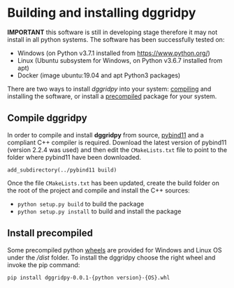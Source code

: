 # Building and installing dggridpy

**IMPORTANT** this software is still in developing stage therefore it may not install in all python systems. The software has been successfully tested on:
 - Windows (on Python v3.7.1 installed from https://www.python.org/)
 - Linux (Ubuntu subsystem for Windows, on Python v3.6.7 installed from apt)
 - Docker (image ubuntu:19.04 and apt Python3 packages)  

There are two ways to install *dggridpy* into your system: [compiling](#compile-dggridpy) and installing the software, or install a [precompiled](#install-precompiled) package for your system.  

## Compile dggridpy
In order to compile and install **dggridpy** from source, [pybind11](https://github.com/pybind/pybind11) and a compliant C++ compiler is required. Download the latest version of pybind11 (version 2.2.4 was used) and then edit the ``CMakeLists.txt`` file to point to the folder where pybind11 have been downloaded.

```
add_subdirectory(../pybind11 build)
```

Once the file ``CMakeLists.txt`` has been updated, create the build folder on the root of the project and compile and install the C++ sources:
 - ``python setup.py build`` to build the package
 - ``python setup.py install`` to build and install the package

## Install precompiled
Some precompiled python [wheels](https://www.python.org/dev/peps/pep-0427/) are provided for Windows and Linux OS under the */dist* folder. To install the dggridpy choose the right wheel and invoke the pip command:

```
pip install dggridpy-0.0.1-{python version}-{OS}.whl
```
